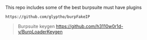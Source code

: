This repo includes some of the best burpsuite must have plugins
```
https://github.com/glyptho/burpFakeIP
```
> Burpsuite keygen
https://github.com/h3110w0r1d-y/BurpLoaderKeygen
